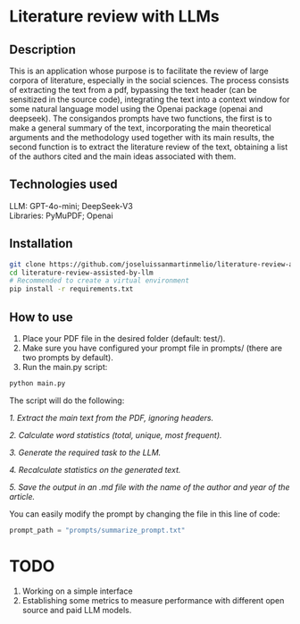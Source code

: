 # Literature review with LLMs

## Description

This is an application whose purpose is to facilitate the review of large corpora of literature, especially in the social sciences. The process consists of extracting the text from a pdf, bypassing the text header (can be sensitized in the source code), integrating the text into a context window for some natural language model using the Openai package (openai and deepseek). The consigandos prompts have two functions, the first is to make a general summary of the text, incorporating the main theoretical arguments and the methodology used together with its main results, the second function is to extract the literature review of the text, obtaining a list of the authors cited and the main ideas associated with them.

## Technologies used

LLM: GPT-4o-mini; DeepSeek-V3	
Libraries: PyMuPDF; Openai

## Installation

```bash
git clone https://github.com/joseluissanmartinmelio/literature-review-assisted-by-llm.git
cd literature-review-assisted-by-llm
# Recommended to create a virtual environment
pip install -r requirements.txt
```

## How to use

1. Place your PDF file in the desired folder (default: test/).
2. Make sure you have configured your prompt file in prompts/ (there are two prompts by default).
3. Run the main.py script:

```bash
python main.py
```

The script will do the following:

*1. Extract the main text from the PDF, ignoring headers.*

*2. Calculate word statistics (total, unique, most frequent).*

*3. Generate the required task to the LLM.*

*4. Recalculate statistics on the generated text.*

*5. Save the output in an .md file with the name of the author and year of the article.*

You can easily modify the prompt by changing the file in this line of code:

```python
prompt_path = "prompts/summarize_prompt.txt"
```

# TODO

1. Working on a simple interface
2. Establishing some metrics to measure performance with different open source and paid LLM models.
